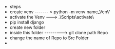 - steps 
-    create venv  ------- > python  -m  venv  name_VenV 
-    activate the Venv  --->  .\Scripts\activate\
-    pip install django 
-    create new folder 
-    inside this folder  ---------> git clone path Repo
-    change the name of Repo to Src  Folder 
-    
